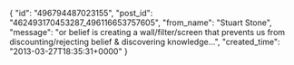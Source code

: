  {
   "id": "496794487023155",
   "post_id": "462493170453287_496116653757605",
   "from_name": "Stuart Stone",
   "message": "or belief is creating a wall/filter/screen that prevents us from discounting/rejecting belief & discovering knowledge...",
   "created_time": "2013-03-27T18:35:31+0000"
 }
